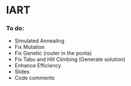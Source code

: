 # IART

### To do:

- Simulated Annealing
- Fix Mutation
- Fix Genetic (router in the ponta)
- Fix Tabu and Hill Climbing (Generate solution)
- Enhance Efficiency
- Slides
- Code comments
